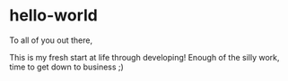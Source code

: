 # hello-world

To all of you out there,

This is my fresh start at life through developing! Enough of the silly work, time to get down to business ;)

